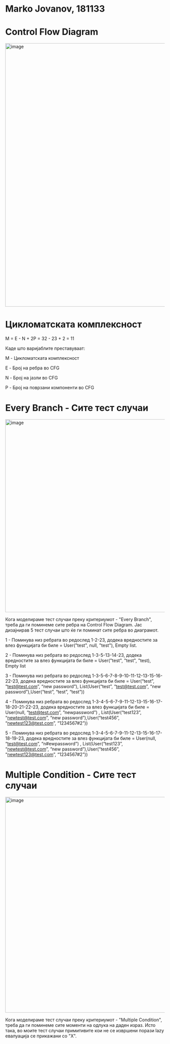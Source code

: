 # Marko Jovanov, 181133

# Control Flow Diagram 
<img width="833" alt="image" src="https://github.com/markojovanov/SI_2023_lab2_181133/assets/86361216/1ccb8e1c-fc3d-430d-a244-5912b2e5f591">


# Цикломатската комплексност

M = E - N + 2P = 32 - 23 + 2 = 11

Каде што варијаблите преставуваат:

M - Цикломатската комплексност

E - Број на ребра во CFG

N - Број на јазли во CFG

P - Број на поврзани компоненти во CFG


# Every Branch - Сите тест случаи

<img width="610" alt="image" src="https://github.com/markojovanov/SI_2023_lab2_181133/assets/86361216/ecaaf536-29a7-4c12-ac6a-449278dddadd">

Кога моделираме тест случаи преку критериумот - "Every Branch", треба да ги поминеме сите ребра на Control Flow Diagram. Јас дизајнирав 5 тест случаи што ќе ги поминат сите ребра во диаграмот.

1 - Поминува низ ребрата во редослед 1-2-23, додека вредностите за влез функцијата би биле =  User("test", null, "test"), Empty list. 

2 - Поминува низ ребрата во редослед 1-3-5-13-14-23, додека вредностите за влез функцијата би биле = User("test", "test", "test), Empty list

3 - Поминува низ ребрата во редослед 1-3-5-6-7-8-9-10-11-12-13-15-16-22-23, додека вредностите за влез функцијата би биле = User(“test”, “test@test.com”, “new password”), List(User(“test”, “test@test.com”, “new password”),User(“test”, “test”, “test”))

4 - Поминува низ ребрата во редослед 1-3-4-5-6-7-9-11-12-13-15-16-17-18-20-21-22-23, додека вредностите за влез функцијата би биле = User(null, “test@test.com”, “newpassword”) , List(User(“test123”, “newtest@test.com”, “new password”),User(“test456”, “newtest123@test.com”, “1234567#2”))

5 - Поминува низ ребрата во редослед 1-3-4-5-6-7-9-11-12-13-15-16-17-18-19-23, додека вредностите за влез функцијата би биле = User(null, “test@test.com”, “n#ewpassword”) , List(User(“test123”, “newtest@test.com”, “new password”),User(“test456”, “newtest123@test.com”, “1234567#2”))

# Multiple Condition - Сите тест случаи
<img width="682" alt="image" src="https://github.com/markojovanov/SI_2023_lab2_181133/assets/86361216/9999c171-d0a8-4dda-8fbf-58725357960b">

Кога моделираме тест случаи преку критериумот - "Multiple Condition", треба да ги поминеме сите моменти на одлука на даден израз. Исто така, во моите тест случаи примитивите кои не се извршени порази lazy евалуација се прикажани со "X".

